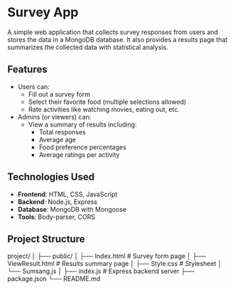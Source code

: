 # Survey App

A simple web application that collects survey responses from users and stores the data in a MongoDB database. It also provides a results page that summarizes the collected data with statistical analysis.

## Features

- Users can:
  - Fill out a survey form
  - Select their favorite food (multiple selections allowed)
  - Rate activities like watching movies, eating out, etc.
- Admins (or viewers) can:
  - View a summary of results including:
    - Total responses
    - Average age
    - Food preference percentages
    - Average ratings per activity

## Technologies Used

- **Frontend**: HTML, CSS, JavaScript
- **Backend**: Node.js, Express
- **Database**: MongoDB with Mongoose
- **Tools**: Body-parser, CORS

## Project Structure

project/
│
├── public/
│ ├── Index.html # Survey form page
│ ├── ViewResult.html # Results summary page
│ ├── Style.css # Stylesheet
│ └── Sumsang.js 
│
├── index.js # Express backend server
├── package.json
└── README.md
